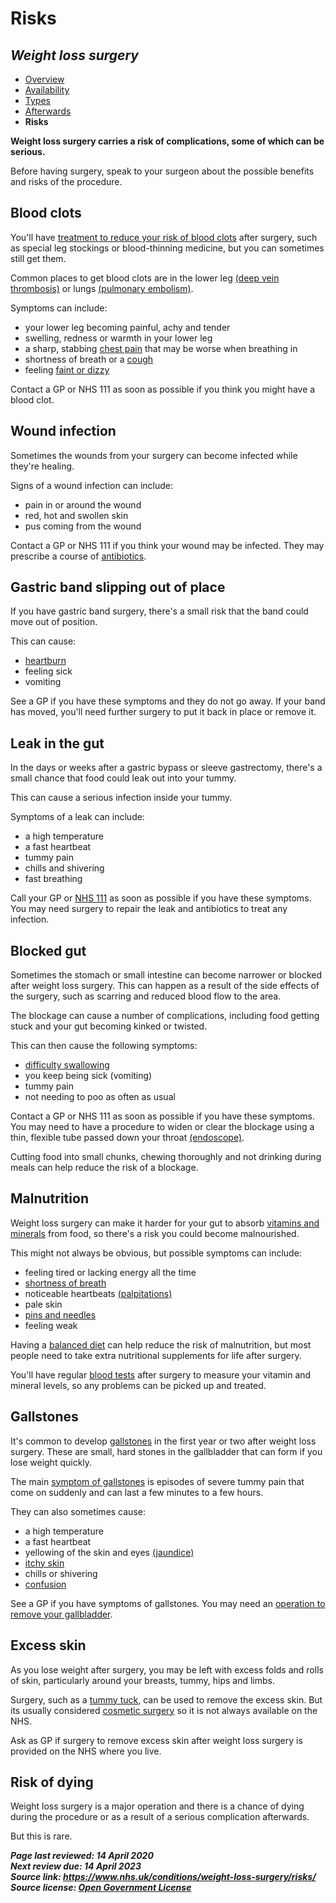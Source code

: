# Risks 

## *Weight loss surgery*                

- [Overview](weight-loss-surgery.md)
- [Availability](weight-loss-surgery-who-can-have-it.md)
- [Types](weight-loss-surgery-types.md)
- [Afterwards](weight-loss-surgery-afterwards.md)
- **Risks**                    

**Weight loss surgery carries a risk of complications, some of which can be serious.**

Before having surgery, speak to your surgeon about the possible benefits and risks of the procedure.



## Blood clots

You'll have [treatment to reduce your risk of blood clots](blood-clots.md) after surgery, such as special leg stockings or blood-thinning medicine, but you can sometimes still get them.

Common places to get blood clots are in the lower leg [(deep vein thrombosis)](deep-vein-thrombosis-dvt.md) or lungs [(pulmonary embolism)](pulmonary-embolism.md).

Symptoms can include:

- your lower leg becoming painful, achy and tender
- swelling, redness or warmth in your lower leg
- a sharp, stabbing [chest pain](chest-pain.md) that may be worse when breathing in
- shortness of breath or a [cough](cough.md)
- feeling [faint or dizzy](dizziness.md)

Contact a GP or NHS 111 as soon as possible if you think you might have a blood clot.



## Wound infection

Sometimes the wounds from your surgery can become infected while they're healing.

Signs of a wound infection can include:

- pain in or around the wound
- red, hot and swollen skin
- pus coming from the wound

Contact a GP or NHS 111 if you think your wound may be infected. They may prescribe a course of [antibiotics](antibiotics.md).



## Gastric band slipping out of place

If you have gastric band surgery, there's a small risk that the band could move out of position.

This can cause:

- [heartburn](heartburn-and-acid-reflux.md)
- feeling sick
- vomiting

See a GP if you have these symptoms and they do not go away. If your band  has moved, you'll need further surgery to put it back in place or remove it.



## Leak in the gut

In the days or weeks after a gastric  bypass or sleeve gastrectomy, there's a small chance that food could  leak out into your tummy.

This can cause a serious infection inside your tummy.

Symptoms of a leak can include:

- a high temperature
- a fast heartbeat
- tummy pain
- chills and shivering
- fast breathing

Call your GP or [NHS 111](https://www.nhs.uk/using-the-nhs/nhs-services/urgent-and-emergency-care/nhs-111/) as soon as possible if you have these symptoms. You may need surgery to repair the leak and antibiotics to treat any infection.



## Blocked gut

Sometimes the stomach or small intestine  can become narrower or blocked after weight loss surgery. This can  happen as a result of the side effects of the surgery, such as scarring  and reduced blood flow to the area.

The blockage can cause a number of complications, including food getting stuck and your gut becoming kinked or twisted.

This can then cause the following symptoms:

- [difficulty swallowing](swallowing-problems-dysphagia.md)
- you keep being sick (vomiting)
- tummy pain
- not needing to poo as often as usual

Contact a GP or NHS 111 as soon as possible if you have these symptoms. You may need to have a procedure to widen or clear the blockage using a thin,  flexible tube passed down your throat [(endoscope)](endoscopy.md).

Cutting food into small chunks, chewing thoroughly and not drinking during meals can help reduce the risk of a blockage.



## Malnutrition

Weight loss surgery can make it harder for your gut to absorb [vitamins and minerals](vitamins-and-minerals.md) from food, so there's a risk you could become malnourished.

This might not always be obvious, but possible symptoms can include:

- feeling tired or lacking energy all the time
- [shortness of breath](shortness-of-breath.md)
- noticeable heartbeats [(palpitations)](heart-palpitations.md)
- pale skin
- [pins and needles](pins-and-needles.md)
- feeling weak

Having a [balanced diet](https://www.nhs.uk/live-well/eat-well/) can help reduce the risk of malnutrition, but most people need to take extra nutritional supplements for life after surgery.

You'll have regular [blood tests](blood-tests.md) after surgery to measure your vitamin and mineral levels, so any problems can be picked up and treated.



## Gallstones

It's common to develop [gallstones](gallstones.md) in the first year or two after weight loss surgery. These are small,  hard stones in the gallbladder that can form if you lose weight quickly.

The main [symptom of gallstones](gallstones-symptoms.md) is episodes of severe tummy pain that come on suddenly and can last a few minutes to a few hours.

They can also sometimes cause:

- a high temperature
- a fast heartbeat
- yellowing of the skin and eyes [(jaundice)](jaundice.md)
- [itchy skin](itchy-skin.md)
- chills or shivering
- [confusion](confusion.md)

See a GP if you have symptoms of gallstones. You may need an [operation to remove your gallbladder](gallbladder-removal.md).



## Excess skin

As you lose weight after surgery, you may be left with excess folds and rolls of skin, particularly around your  breasts, tummy, hips and limbs.

Surgery, such as a [tummy tuck](cosmetic-treatments-tummy-tuck.md), can be used to remove the excess skin. But its usually considered [cosmetic surgery](cosmetic-treatments.md) so it is not always available on the NHS.

Ask as GP if surgery to remove excess skin after weight loss surgery is provided on the NHS where you live.



## Risk of dying

Weight loss surgery is a major  operation and there is a chance of dying during the procedure or as a  result of a serious complication afterwards.

But this is rare.

***Page last reviewed: 14 April 2020  
Next review due: 14 April 2023  
Source link: <https://www.nhs.uk/conditions/weight-loss-surgery/risks/>  
Source license: [Open Government License](http://www.nationalarchives.gov.uk/doc/open-government-licence/version/3/)***